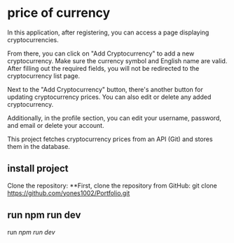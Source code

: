 # price of currency

In this application, after registering, you can access a page displaying cryptocurrencies.

From there, you can click on "Add Cryptocurrency" to add a new cryptocurrency. Make sure the currency symbol and English name are valid. After filling out the required fields, you will not be redirected to the cryptocurrency list page.

Next to the "Add Cryptocurrency" button, there's another button for updating cryptocurrency prices. You can also edit or delete any added cryptocurrency.

Additionally, in the profile section, you can edit your username, password, and email or delete your account.

This project fetches cryptocurrency prices from an API (Git) and stores them in the database.

## install project

Clone the repository:
**First, clone the repository from GitHub:
git clone https://github.com/yones1002/Portfolio.git

## run npm run dev
run *npm run dev* 
